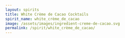 ```yaml
---
layout: spirits
title: White Crème de Cacao Cocktails
spirit_name: white_crème_de_cacao
image: /assets/images/ingredient-creme-de-cacao.svg
permalink: /spirit/white_crème_de_cacao/
---
```

